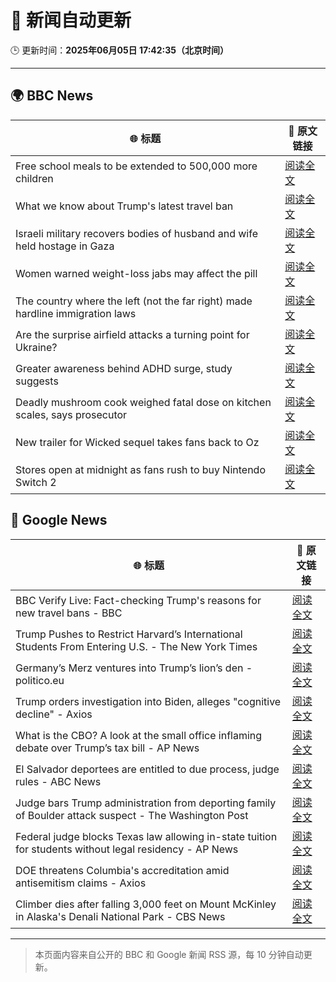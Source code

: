 # 🧠 新闻自动更新

🕒 更新时间：**2025年06月05日 17:42:35（北京时间）**

---

## 🌍 BBC News

| 🌐 标题 | 🔗 原文链接 |
|--------|-------------|
| Free school meals to be extended to 500,000 more children | [阅读全文](https://www.bbc.com/news/articles/cdr5mr5l2d1o) |
| What we know about Trump's latest travel ban | [阅读全文](https://www.bbc.com/news/articles/cx271g270v7o) |
| Israeli military recovers bodies of husband and wife held hostage in Gaza | [阅读全文](https://www.bbc.com/news/articles/c989rl23zzno) |
| Women warned weight-loss jabs may affect the pill | [阅读全文](https://www.bbc.com/news/articles/cn0gp2pl7zwo) |
| The country where the left (not the far right) made hardline immigration laws | [阅读全文](https://www.bbc.com/news/articles/c1mgkd93r4yo) |
| Are the surprise airfield attacks a turning point for Ukraine? | [阅读全文](https://www.bbc.com/news/articles/cn4gp2g7g47o) |
| Greater awareness behind ADHD surge, study suggests | [阅读全文](https://www.bbc.com/news/articles/cg5vp62dnnro) |
| Deadly mushroom cook weighed fatal dose on kitchen scales, says prosecutor | [阅读全文](https://www.bbc.com/news/articles/c93yxgyln5po) |
| New trailer for Wicked sequel takes fans back to Oz | [阅读全文](https://www.bbc.com/news/articles/cx2e187e1njo) |
| Stores open at midnight as fans rush to buy Nintendo Switch 2 | [阅读全文](https://www.bbc.com/news/articles/ckgxwe774zwo) |

## 📰 Google News

| 🌐 标题 | 🔗 原文链接 |
|--------|-------------|
| BBC Verify Live: Fact-checking Trump's reasons for new travel bans - BBC | [阅读全文](https://news.google.com/rss/articles/CBMiVEFVX3lxTE80UlZWS2VWd1FtRFRoWmhLc1ZDQXpwdF90aDMxdTBobnFVZTNmcEttcU1uY2tvdUZvUTZNMmZtTDhzR2ZGcVVsNFlqcFUtZHpGclBpOA?oc=5) |
| Trump Pushes to Restrict Harvard’s International Students From Entering U.S. - The New York Times | [阅读全文](https://news.google.com/rss/articles/CBMimAFBVV95cUxQakljUDB5Vkl3c0VXWmd2NzNfbmVmV0lEUWplUzJ4WEJtZkN5UjFzdGRFTnlZYl9OcWJxQTZjTzhaU3JCcTY5WE51VVA3UUI0aDg1ZjdwYmNjUTlGeU1aYjFzSUczVVdjaHhsN3VzNUtIaUhMbENXYjJIMkN2NTI0WG1FNklNWEtHb0hsSm5ndHd4U3MzN1NPUQ?oc=5) |
| Germany’s Merz ventures into Trump’s lion’s den - politico.eu | [阅读全文](https://news.google.com/rss/articles/CBMif0FVX3lxTFBtekR6UzcxQUpWcFVZRFNDTHFfeUZIc0RsOHB4am85ZUxQVFdoSDlvVnA4YnJCVU9kNXZtdGxfN0Q1TDV6bnBubnNJa1J6eDc3SjVfc3NOaHRIM3NPMGd0VEFhMExMWDQ5dDJWM0E3TG5YeFRvUFJCUlFxYmptQW8?oc=5) |
| Trump orders investigation into Biden, alleges "cognitive decline" - Axios | [阅读全文](https://news.google.com/rss/articles/CBMikgFBVV95cUxPRUxUWjJfWDI2amhuVHlrZmctaDd2a3hwZDRHYjlHRldDZW9yN0hCQjdWc3NPRURxejhXdWcwakUzTzN6dHZRaDFncDhIWDRiUS1veHUzNEZXTHVFRGFqVjdXazRZSVc0LUFSMDVReW9PT093Z3NTU3pwSWFSVVQtUHFEeldKcFg1N0hkZzJWQnhZdw?oc=5) |
| What is the CBO? A look at the small office inflaming debate over Trump’s tax bill - AP News | [阅读全文](https://news.google.com/rss/articles/CBMisgFBVV95cUxNRkZFR2lyM2d4RWZXOHlrTWtZVDlWWnBpUDF2WkZRbHl6Q3EwVkNhWjBxd2lieXRHXzRSSlpFbnpZZjlDNmlPN3ZZLTRLNHJqN1AyOGJUSm5EdWZFUnpWbk04ZG9wZnJmTHdPLWpUS2dKTXNDd3drUmUtZ05iR0xCQWdKZ3JONEFjQ0lQM19uN3JzUUxzOWtvSy13MzZMelFRWWFqaXc3bDZnZkdtTVhXN1dn?oc=5) |
| El Salvador deportees are entitled to due process, judge rules - ABC News | [阅读全文](https://news.google.com/rss/articles/CBMioAFBVV95cUxQQ3ZheG1BTXZOVnA3VnlIQ3gzcElWQXRjYlNpWlY5T1lEbktEek83VEw0WmVpdDhYWHpPYV9renZYSElkQTF3WVB0alR1S3JkWjhCQlRDVzMxYzVMWjZMTGdjRTBmNjNOS19YaGhwbmdMeHNnUjRfUjBXNWtxNy10b3c2cDh4OVBGbWxiNFZEVGRQRG5Vakcwc0VPTEN2VzhN0gGmAUFVX3lxTE94WTd5Y1N2VG5UQk40R3pLRll1MUhxallRNWlNa1pFS002QnM1SVRza1NiczZ4bVJGU2F1RHVzOTM3c2dveUFBMUx5OUhaNWZYVHh0RmdMQ3E0Zzl4bFpEamlteFl5Tk1uYWhxYWN6ZHRKb1ZINDgweHZnQ0lpQXQycWdYbGVNdkxTbW5rOHhsc2s3SHlhaGt2OGoxRF9nam9MLXpnbHc?oc=5) |
| Judge bars Trump administration from deporting family of Boulder attack suspect - The Washington Post | [阅读全文](https://news.google.com/rss/articles/CBMinAFBVV95cUxNMDJlanFzeFlnRkZSSzN4U2hyRDNycng2anl0ZkgwTG5Kb3pUT1dHdGlSZksxaGRyUHIzcUxBSjhlZm1nZFhCWmV6U0RwYTJ0S28tOHlycVlrYkkyZjFWb2FyUk5kd214LXBENnRDRmNtTFFtNkxSNUtKQXl3ZHpLYnQ3U3pCa3Rua1BqRGJ3Y0plOXdQa1hqbEExRm4?oc=5) |
| Federal judge blocks Texas law allowing in-state tuition for students without legal residency - AP News | [阅读全文](https://news.google.com/rss/articles/CBMiwwFBVV95cUxNSmdDRUJadGhmbG5qbzNRZ19qblFRZlpsY181d3hCWlpBVWttUGI2NTdQcmdJOXlFcEFoM1d0NHJHMkJ3bTlsVC1SSUZuWm43MGx5cFR5QmI3UW9MYW1VUERnaklZaWNrLUhUbG1nZncxeHpjOGdSWVNaekpsbDB1MmRkNFczMmF1NGlRREg1cnhzeFd6c1NfVzMwa2JyY0lsSHlDcjNYcV9JajNRTHpiS1E5cFRlcUpJWGJHemNXSVVERmc?oc=5) |
| DOE threatens Columbia's accreditation amid antisemitism claims - Axios | [阅读全文](https://news.google.com/rss/articles/CBMiggFBVV95cUxOS3JKS0dINUE4RXFCMGNBRkZtRVhIZTlwSll4YlVyLVJyUmRJYjVEQ01CdWozdHdlV1Z3RFNXalJNLTlHcG5HV1N1dWVwV2VRYjFmY0hZSjBFTk8wb2F2ZjhUb2wxdXFWVW5aYnVWdW1mRmI1bEZwWWtocXZxNmhsbjRn?oc=5) |
| Climber dies after falling 3,000 feet on Mount McKinley in Alaska's Denali National Park - CBS News | [阅读全文](https://news.google.com/rss/articles/CBMibkFVX3lxTFBWLTY3bjFEcS1PTTNGc2x1ZGY5eVNlT0ZHbEttQlNoWWxWTmM5T0d2ck5mTFZjeEZnTzF2c0lBYjhObWRRcXFhVFRFWjlieVJrSnUybGU5dXdxbG45UXp0b3Y1SkI2MGp6Slp2Tkt30gFzQVVfeXFMTXdJWG9LNlp2MlVQQzNFY0lCQUh4WDBsbjlOSDhLRjJSX3FwZ2xwa25iQ3dwTU13SnNSSUVxc3R6djktYUxvQzhIMHdtLTNLbHdncGJSZU1LUnVfMWRNRWxWcDY3YktSYmJqYTVNZGdJRzRudw?oc=5) |

---
> 本页面内容来自公开的 BBC 和 Google 新闻 RSS 源，每 10 分钟自动更新。